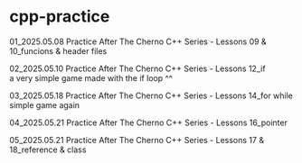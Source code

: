 # cpp-practice  
01_2025.05.08 Practice After The Cherno C++ Series - Lessons 09 & 10_funcions & header files  

02_2025.05.10 Practice After The Cherno C++ Series - Lessons 12_if  
a very simple game made with the if loop ^^  

03_2025.05.18 Practice After The Cherno C++ Series - Lessons 14_for while   
simple game again  

04_2025.05.21 Practice After The Cherno C++ Series - Lessons 16_pointer

05_2025.05.21 Practice After The Cherno C++ Series - Lessons 17 & 18_reference & class
